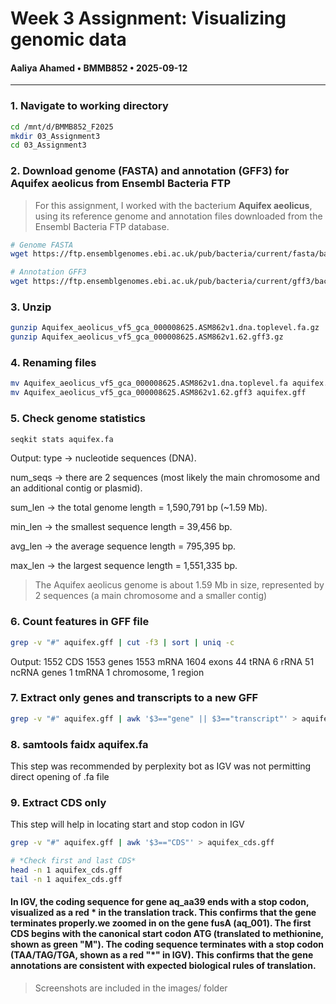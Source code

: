 # Week 3 Assignment: Visualizing genomic data
#### Aaliya Ahamed • BMMB852 • 2025-09-12
------------------------------------

### 1. Navigate to working directory
``` bash
cd /mnt/d/BMMB852_F2025
mkdir 03_Assignment3
cd 03_Assignment3
```
### 2. Download genome (FASTA) and annotation (GFF3) for Aquifex aeolicus from Ensembl Bacteria FTP
>For this assignment, I worked with the bacterium **Aquifex aeolicus**, using its reference genome and annotation files downloaded from the Ensembl Bacteria FTP database. 


``` bash
# Genome FASTA
wget https://ftp.ensemblgenomes.ebi.ac.uk/pub/bacteria/current/fasta/bacteria_0_collection/aquifex_aeolicus_vf5_gca_000008625/dna/Aquifex_aeolicus_vf5_gca_000008625.ASM862v1.dna.toplevel.fa.gz

# Annotation GFF3
wget https://ftp.ensemblgenomes.ebi.ac.uk/pub/bacteria/current/gff3/bacteria_0_collection/aquifex_aeolicus_vf5_gca_000008625/Aquifex_aeolicus_vf5_gca_000008625.ASM862v1.62.gff3.gz

```
### 3. Unzip
``` bash
gunzip Aquifex_aeolicus_vf5_gca_000008625.ASM862v1.dna.toplevel.fa.gz
gunzip Aquifex_aeolicus_vf5_gca_000008625.ASM862v1.62.gff3.gz
```
### 4. Renaming files
``` bash
mv Aquifex_aeolicus_vf5_gca_000008625.ASM862v1.dna.toplevel.fa aquifex.fa
mv Aquifex_aeolicus_vf5_gca_000008625.ASM862v1.62.gff3 aquifex.gff
```

### 5. Check genome statistics
``` bash
seqkit stats aquifex.fa
```
Output:
type → nucleotide sequences (DNA).

num_seqs → there are 2 sequences (most likely the main chromosome and an additional contig or plasmid).

sum_len → the total genome length = 1,590,791 bp (~1.59 Mb).

min_len → the smallest sequence length = 39,456 bp.

avg_len → the average sequence length = 795,395 bp.

max_len → the largest sequence length = 1,551,335 bp.
> The Aquifex aeolicus genome is about 1.59 Mb in size, represented by 2 sequences (a main chromosome and a smaller contig)

### 6. Count features in GFF file
``` bash
grep -v "#" aquifex.gff | cut -f3 | sort | uniq -c
```
Output:
1552 CDS
1553 genes
1553 mRNA
1604 exons
44 tRNA
6 rRNA
51 ncRNA genes
1 tmRNA
1 chromosome, 1 region

### 7. Extract only genes and transcripts to a new GFF

``` bash
grep -v "#" aquifex.gff | awk '$3=="gene" || $3=="transcript"' > aquifex_genes_transcripts.gff
```
 
 ### 8. samtools faidx aquifex.fa
This step was recommended by perplexity bot as IGV was not permitting direct opening of .fa file 

### 9. Extract CDS only
This step will help in locating start and stop codon in IGV

```bash 
grep -v "#" aquifex.gff | awk '$3=="CDS"' > aquifex_cds.gff

# *Check first and last CDS*
head -n 1 aquifex_cds.gff
tail -n 1 aquifex_cds.gff
```
#### In IGV, the coding sequence for gene aq_aa39 ends with a stop codon, visualized as a red * in the translation track. This confirms that the gene terminates properly.we zoomed in on the gene fusA (aq_001). The first CDS begins with the canonical start codon ATG (translated to methionine, shown as green "M"). The coding sequence terminates with a stop codon (TAA/TAG/TGA, shown as a red "*" in IGV). This confirms that the gene annotations are consistent with expected biological rules of translation.
> Screenshots are included in the images/ folder